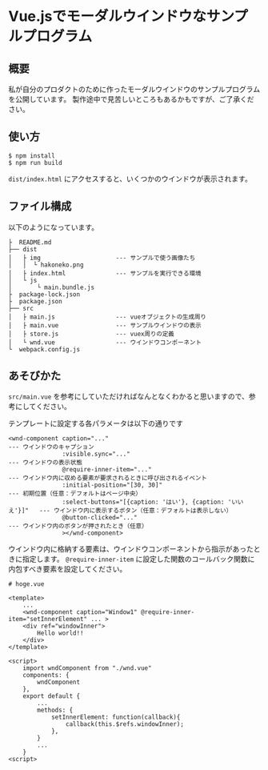 # Vue.jsでモーダルウインドウなサンプルプログラム

## 概要
私が自分のプロダクトのために作ったモーダルウインドウのサンプルプログラムを公開しています。
製作途中で見苦しいところもあるかもですが、ご了承ください。

## 使い方
```
$ npm install
$ npm run build
```

`dist/index.html` にアクセスすると、いくつかのウインドウが表示されます。

## ファイル構成
以下のようになっています。
```
├  README.md
├── dist
│   ├ img                     --- サンプルで使う画像たち
│   │  └ hakoneko.png
│   ├ index.html              --- サンプルを実行できる環境
│   └ js
│       └ main.bundle.js
├  package-lock.json
├  package.json
├── src
│   ├ main.js                 --- vueオブジェクトの生成周り
│   ├ main.vue                --- サンプルウインドウの表示
│   ├ store.js                --- vuex周りの定義
│   └ wnd.vue                 --- ウインドウコンポーネント
└  webpack.config.js
```

## あそびかた
`src/main.vue` を参考にしていただければなんとなくわかると思いますので、参考にしてください。

テンプレートに設定する各パラメータは以下の通りです
```vue
<wnd-component caption="..."                                                --- ウインドウのキャプション 
               :visible.sync="..."                                          --- ウインドウの表示状態
               @require-inner-item="..."                                    --- ウインドウ内に収める要素が要求されるときに呼び出されるイベント
               :initial-position="[30, 30]"                                 --- 初期位置（任意：デフォルトはページ中央）
               :select-buttons="[{caption: 'はい'}, {caption: 'いいえ'}]"   --- ウインドウ内に表示するボタン（任意：デフォルトは表示しない）
               @button-clicked="..."                                        --- ウインドウ内のボタンが押されたとき（任意）
               ></wnd-component>
```

ウインドウ内に格納する要素は、ウインドウコンポーネントから指示があったときに指定します。
`@require-inner-item` に設定した関数のコールバック関数に内包すべき要素を設定してください。

```vue
# hoge.vue

<template>
    ...
    <wnd-component caption="Window1" @require-inner-item="setInnerElement" ... >
    <div ref="windowInner">
        Hello world!!
    </div>
</template>

<script>
    import wndComponent from "./wnd.vue"
    components: {
        wndComponent
    },
    export default {
        ...
        methods: {
            setInnerElement: function(callback){
                callback(this.$refs.windowInner);
            },
        }
        ...
    }
<script>
```
